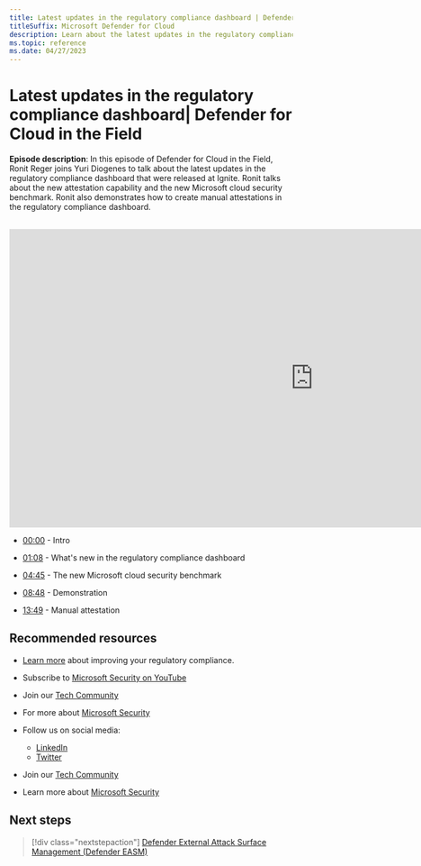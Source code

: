```yaml
---
title: Latest updates in the regulatory compliance dashboard | Defender for Cloud in the Field
titleSuffix: Microsoft Defender for Cloud
description: Learn about the latest updates in the regulatory compliance dashboard
ms.topic: reference
ms.date: 04/27/2023
---
```


# Latest updates in the regulatory compliance dashboard| Defender for Cloud in the Field

**Episode description**: In this episode of Defender for Cloud in the Field, Ronit Reger joins Yuri Diogenes to talk about the latest updates in the regulatory compliance dashboard that were released at Ignite. Ronit talks about the new attestation capability and the new Microsoft cloud security benchmark. Ronit also demonstrates how to create manual attestations in the regulatory compliance dashboard.
<br>
<br>
<iframe src="https://aka.ms/docs/player?id=b4aff57d-737e-4bf7-8748-4220131b730c" width="1080" height="530" allowFullScreen="true" frameBorder="0"></iframe>

- [00:00](/shows/mdc-in-the-field/update-regulatory#time=00m00s) - Intro

- [01:08](/shows/mdc-in-the-field/update-regulatory#time=01m08s) - What's new in the regulatory compliance dashboard

- [04:45](/shows/mdc-in-the-field/update-regulatory#time=04m45s) - The new Microsoft cloud security benchmark

- [08:48](/shows/mdc-in-the-field/update-regulatory#time=08m48s) - Demonstration

- [13:49](/shows/mdc-in-the-field/security-explorer#time=13m49s) - Manual attestation


## Recommended resources
  - [Learn more](./regulatory-compliance-dashboard.md) about improving your regulatory compliance.
  - Subscribe to [Microsoft Security on YouTube](https://www.youtube.com/playlist?list=PL3ZTgFEc7LysiX4PfHhdJPR7S8mGO14YS)
  - Join our [Tech Community](https://aka.ms/SecurityTechCommunity)
  - For more about [Microsoft Security](https://msft.it/6002T9HQY)

- Follow us on social media:

     - [LinkedIn](https://www.youtube.com/redirect?event=video_description&redir_token=QUFFLUhqbFk5TXZuQld2NlpBRV9BQlJqMktYSm95WWhCZ3xBQ3Jtc0tsQU13MkNPWGNFZzVuem5zc05wcnp0VGxybHprVTkwS2todWw0b0VCWUl4a2ZKYVktNGM1TVFHTXpmajVLcjRKX0cwVFNJaDlzTld4MnhyenBuUGRCVmdoYzRZTjFmYXRTVlhpZGc4MHhoa3N6ZDhFMA&q=https%3A%2F%2Fwww.linkedin.com%2Fshowcase%2Fmicrosoft-security%2F)
     - [Twitter](https://twitter.com/msftsecurity)

- Join our [Tech Community](https://aka.ms/SecurityTechCommunity)

- Learn more about [Microsoft Security](https://msft.it/6002T9HQY)

## Next steps

> [!div class="nextstepaction"]
> [Defender External Attack Surface Management (Defender EASM)](episode-twenty-two.md)